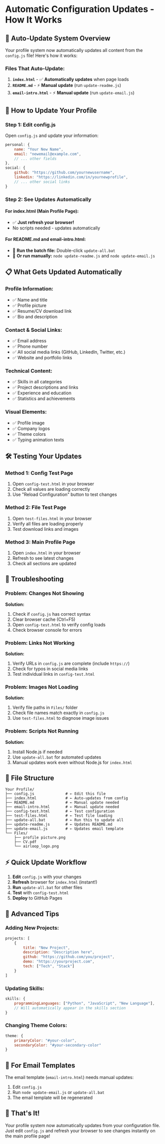 # Automatic Configuration Updates - How It Works

## 🔄 **Auto-Update System Overview**

Your profile system now automatically updates all content from the `config.js` file! Here's how it works:

### **Files That Auto-Update:**

1. **`index.html`** - ✅ **Automatically updates** when page loads
2. **`README.md`** - ⚡ **Manual update** (run `update-readme.js`)
3. **`email-intro.html`** - ⚡ **Manual update** (run `update-email.js`)

## 🎯 **How to Update Your Profile**

### **Step 1: Edit config.js**
Open `config.js` and update your information:

```javascript
personal: {
    name: "Your New Name",
    email: "newemail@example.com",
    // ... other fields
},
social: {
    github: "https://github.com/yournewusername",
    linkedin: "https://linkedin.com/in/yournewprofile",
    // ... other social links
}
```

### **Step 2: See Updates Automatically**

#### **For index.html (Main Profile Page):**
- ✅ **Just refresh your browser!** 
- No scripts needed - updates automatically

#### **For README.md and email-intro.html:**
- 🔧 **Run the batch file:** Double-click `update-all.bat`
- 🔧 **Or run manually:** `node update-readme.js` and `node update-email.js`

## 📋 **What Gets Updated Automatically**

### **Profile Information:**
- ✅ Name and title
- ✅ Profile picture
- ✅ Resume/CV download link
- ✅ Bio and description

### **Contact & Social Links:**
- ✅ Email address
- ✅ Phone number
- ✅ All social media links (GitHub, LinkedIn, Twitter, etc.)
- ✅ Website and portfolio links

### **Technical Content:**
- ✅ Skills in all categories
- ✅ Project descriptions and links
- ✅ Experience and education
- ✅ Statistics and achievements

### **Visual Elements:**
- ✅ Profile image
- ✅ Company logos
- ✅ Theme colors
- ✅ Typing animation texts

## 🛠️ **Testing Your Updates**

### **Method 1: Config Test Page**
1. Open `config-test.html` in your browser
2. Check all values are loading correctly
3. Use "Reload Configuration" button to test changes

### **Method 2: File Test Page**
1. Open `test-files.html` in your browser
2. Verify all files are loading properly
3. Test download links and images

### **Method 3: Main Profile Page**
1. Open `index.html` in your browser
2. Refresh to see latest changes
3. Check all sections are updated

## 🔧 **Troubleshooting**

### **Problem: Changes Not Showing**
**Solution:**
1. Check if `config.js` has correct syntax
2. Clear browser cache (Ctrl+F5)
3. Open `config-test.html` to verify config loads
4. Check browser console for errors

### **Problem: Links Not Working**
**Solution:**
1. Verify URLs in `config.js` are complete (include `https://`)
2. Check for typos in social media links
3. Test individual links in `config-test.html`

### **Problem: Images Not Loading**
**Solution:**
1. Verify file paths in `Files/` folder
2. Check file names match exactly in `config.js`
3. Use `test-files.html` to diagnose image issues

### **Problem: Scripts Not Running**
**Solution:**
1. Install Node.js if needed
2. Use `update-all.bat` for automated updates
3. Manual updates work even without Node.js for `index.html`

## 📁 **File Structure**

```
Your Profile/
├── config.js              # ← Edit this file
├── index.html             # ← Auto-updates from config
├── README.md              # ← Manual update needed
├── email-intro.html       # ← Manual update needed
├── config-test.html       # ← Test configuration
├── test-files.html        # ← Test file loading
├── update-all.bat         # ← Run this to update all
├── update-readme.js       # ← Updates README.md
├── update-email.js        # ← Updates email template
└── Files/
    ├── profile picture.png
    ├── CV.pdf
    └── airloop_logo.png
```

## ⚡ **Quick Update Workflow**

1. **Edit** `config.js` with your changes
2. **Refresh** browser for `index.html` (instant!)
3. **Run** `update-all.bat` for other files
4. **Test** with `config-test.html`
5. **Deploy** to GitHub Pages

## 🚀 **Advanced Tips**

### **Adding New Projects:**
```javascript
projects: [
    {
        title: "New Project",
        description: "Description here",
        github: "https://github.com/you/project",
        demo: "https://yourproject.com",
        tech: ["Tech", "Stack"]
    }
]
```

### **Updating Skills:**
```javascript
skills: {
    programmingLanguages: ["Python", "JavaScript", "New Language"],
    // Will automatically appear in the skills section
}
```

### **Changing Theme Colors:**
```javascript
theme: {
    primaryColor: "#your-color",
    secondaryColor: "#your-secondary-color"
}
```

## 📧 **For Email Templates**

The email template (`email-intro.html`) needs manual updates:

1. Edit `config.js`
2. Run `node update-email.js` or `update-all.bat`
3. The email template will be regenerated

## 🎉 **That's It!**

Your profile system now automatically updates from your configuration file. Just edit `config.js` and refresh your browser to see changes instantly on the main profile page!
